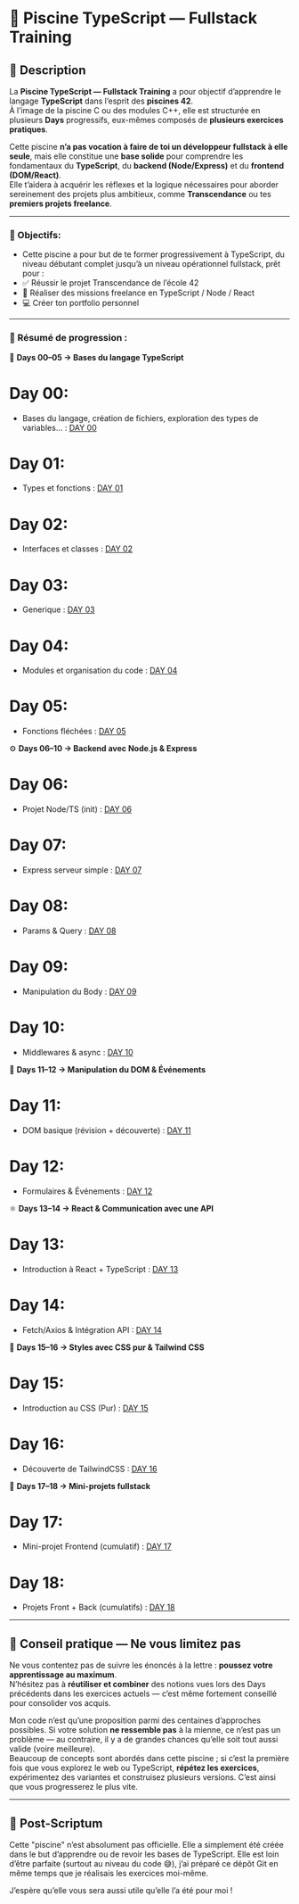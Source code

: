 # 🧪 Piscine TypeScript — Fullstack Training

## 🧭 Description

La **Piscine TypeScript — Fullstack Training** a pour objectif d’apprendre le langage **TypeScript** dans l’esprit des **piscines 42**.  
À l’image de la piscine C ou des modules C++, elle est structurée en plusieurs **Days** progressifs, eux-mêmes composés de **plusieurs exercices pratiques**.

Cette piscine **n’a pas vocation à faire de toi un développeur fullstack à elle seule**, mais elle constitue une **base solide** pour comprendre les fondamentaux du **TypeScript**, du **backend (Node/Express)** et du **frontend (DOM/React)**.  
Elle t’aidera à acquérir les réflexes et la logique nécessaires pour aborder sereinement des projets plus ambitieux, comme **Transcendance** ou tes **premiers projets freelance**.

---

### 🎯 Objectifs:

- Cette piscine a pour but de te former progressivement à TypeScript, du niveau débutant complet jusqu’à un niveau opérationnel fullstack, prêt pour :
- ✅ Réussir le projet Transcendance de l’école 42
- 💼 Réaliser des missions freelance en TypeScript / Node / React
- 💻 Créer ton portfolio personnel

---
### 📌 Résumé de progression :

🧩 **Days 00–05 → Bases du langage TypeScript**
# Day 00:
- Bases du langage, création de fichiers, exploration des types de variables… : [DAY 00](https://github.com/Othmanebhr/Piscine-TypeScript/tree/main/Day00)
# Day 01:
- Types et fonctions : [DAY 01](https://github.com/Othmanebhr/Piscine-TypeScript/tree/main/Day01)
# Day 02:
- Interfaces et classes : [DAY 02](https://github.com/Othmanebhr/Piscine-TypeScript/tree/main/Day02)
# Day 03:
- Generique : [DAY 03](https://github.com/Othmanebhr/Piscine-TypeScript/tree/main/Day03)
# Day 04:
- Modules et organisation du code : [DAY 04](https://github.com/Othmanebhr/Piscine-TypeScript/tree/main/Day04)
# Day 05:
- Fonctions fléchées : [DAY 05](https://github.com/Othmanebhr/Piscine-TypeScript/tree/main/Day05)

⚙️ **Days 06–10 → Backend avec Node.js & Express**  
# Day 06:
- Projet Node/TS (init) : [DAY 06](https://github.com/Othmanebhr/Piscine-TypeScript/tree/main/Day06)
# Day 07:
- Express serveur simple : [DAY 07](https://github.com/Othmanebhr/Piscine-TypeScript/tree/main/Day07)
# Day 08:
- Params & Query : [DAY 08](https://github.com/Othmanebhr/Piscine-TypeScript/tree/main/Day08)
# Day 09:
- Manipulation du Body : [DAY 09](https://github.com/Othmanebhr/Piscine-TypeScript/tree/main/Day09)
# Day 10:
- Middlewares & async : [DAY 10](https://github.com/Othmanebhr/Piscine-TypeScript/tree/main/Day10)

🎨 **Days 11–12 → Manipulation du DOM & Événements**  
# Day 11:
- DOM basique (révision + découverte) : [DAY 11](https://github.com/Othmanebhr/Piscine-TypeScript/tree/main/Day11)
# Day 12:
- Formulaires & Événements : [DAY 12](https://github.com/Othmanebhr/Piscine-TypeScript/tree/main/Day12)

⚛️ **Days 13–14 → React & Communication avec une API**
# Day 13:
- Introduction à React + TypeScript : [DAY 13](https://github.com/Othmanebhr/Piscine-TypeScript/tree/main/Day13)
# Day 14:
- Fetch/Axios & Intégration API : [DAY 14](https://github.com/Othmanebhr/Piscine-TypeScript/tree/main/Day14)

💅 **Days 15–16 → Styles avec CSS pur & Tailwind CSS** 
# Day 15:
- Introduction au CSS (Pur) : [DAY 15](https://github.com/Othmanebhr/Piscine-TypeScript/tree/main/Day15)
# Day 16:
- Découverte de TailwindCSS : [DAY 16](https://github.com/Othmanebhr/Piscine-TypeScript/tree/main/Day16)

🚀 **Days 17–18 → Mini-projets fullstack**
# Day 17:
- Mini-projet Frontend (cumulatif) : [DAY 17](https://github.com/Othmanebhr/Piscine-TypeScript/tree/main/Day17)
# Day 18:
- Projets Front + Back (cumulatifs) : [DAY 18](https://github.com/Othmanebhr/Piscine-TypeScript/tree/main/Day18)

---

## 🔁 Conseil pratique — Ne vous limitez pas
Ne vous contentez pas de suivre les énoncés à la lettre : **poussez votre apprentissage au maximum**.  
N’hésitez pas à **réutiliser et combiner** des notions vues lors des Days précédents dans les exercices actuels — c’est même fortement conseillé pour consolider vos acquis.

Mon code n’est qu’une proposition parmi des centaines d’approches possibles. Si votre solution **ne ressemble pas** à la mienne, ce n’est pas un problème — au contraire, il y a de grandes chances qu’elle soit tout aussi valide (voire meilleure).  
Beaucoup de concepts sont abordés dans cette piscine ; si c’est la première fois que vous explorez le web ou TypeScript, **répétez les exercices**, expérimentez des variantes et construisez plusieurs versions. C’est ainsi que vous progresserez le plus vite.

---

## 📝 Post-Scriptum
Cette "piscine" n’est absolument pas officielle. Elle a simplement été créée dans le but d’apprendre ou de revoir les bases de TypeScript.
Elle est loin d’être parfaite (surtout au niveau du code 😅), j’ai préparé ce dépôt Git en même temps que je réalisais les exercices moi-même.

J’espère qu’elle vous sera aussi utile qu’elle l’a été pour moi !
